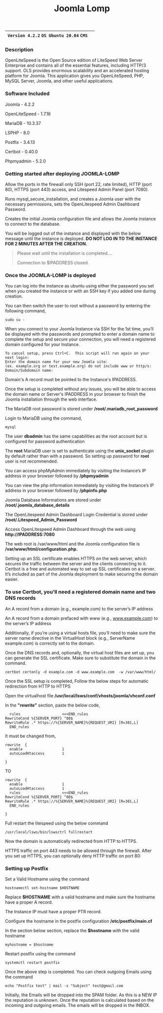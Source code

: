 ﻿---
title: Joomla Lomp
sidebar_label: Joomla Lomp
---

|**`Version 4.2.2` `OS Ubuntu 20.04` `CMS`**|  |
|-------------------------------------------|--|


### Description

OpenLiteSpeed is the Open Source edition of LiteSpeed Web Server Enterprise and contains all of the essential features, including HTTP/3 support. OLS provides enormous scalability and an accelerated hosting platform for Joomla. This application gives you OpenLiteSpeed, PHP, MySQL Server, Joomla, and other useful applications.

### Software Included

Joomla - 4.2.2

OpenLiteSpeed - 1.7.16

MariaDB - 10.3.37

LSPHP - 8.0

Postfix - 3.4.13

Certbot - 0.40.0

Phpmyadmin - 5.2.0

### Getting started after deploying JOOMLA-LOMP

 Allow the ports in the firewall only SSH (port 22, rate limited), HTTP (port 80), HTTPS (port 443) access, and Litespeed Admin Panel (port 7080).

 Runs mysql_secure_installation, and creates a Joomla user with the necessary permissions, sets the OpenLitespeed Admin Dashboard Password.

 Creates the initial Joomla configuration file and allows the Joomla instance to connect to the database.

 You will be logged out of the instance and displayed with the below message until the instance is deployed. **DO NOT LOG IN TO THE INSTANCE FOR 2 MINUTES AFTER THE CREATION.**
> Please wait until the installation is completed.... 
>
> Connection to $IPADDRESS closed.

### Once the JOOMLA-LOMP is deployed

 You can log into the instance as ubuntu using either the password you set when you created the instance or with an SSH key if you added one during creation.

You can then switch the user to root without a password by entering the following command,
~~~
sudo su -
~~~

 When you connect to your Joomla Instance via SSH for the 1st time, you’ll be displayed with the passwords and prompted to enter a domain name to complete the setup and secure your connection, you will need a registered domain configured for your Instance.
~~~
To cancel setup, press Ctrl+C.  This script will run again on your next login:
Enter the domain name for your new Joomla site:
(ex. example.org or test.example.org) do not include www or http/s:
Domain/Subdomain name: 
~~~

 Domain's A record must be pointed to the Instance's IPADDRESS.

 Once the setup is completed without any issues, you will be able to access the domain name or Server's IPADDRESS in your browser to finish the Joomla installation through the web interface.

 The MariaDB root password is stored under **/root/.mariadb_root_password**

 Login to MariaDB using the command,
 ~~~
 mysql
 ~~~

 The user **dbadmin** has the same capabilities as the root account but is configured for password authentication

 The **root** MariaDB user is set to authenticate using the **unix_socket** plugin by default rather than with a password. So setting up password for **root** user is not recommended.

 You can access phpMyAdmin immediately by visiting the Instance’s IP address in your browser followed by **/phpmyadmin**

 You can view the php information immediately by visiting the Instance’s IP address in your browser followed by  **/phpinfo.php**

 Joomla Database Informations are stored under **/root/.joomla_database_details**

 The OpenLitespeed Admin Dashboard Login Credential is stored under  **/root/.Litespeed_Admin_Password**

 Access OpenLitespeed Admin Dashboard through the web using **http://IPADDRESS:7080**

 The web root is /var/www/html and the Joomla configuration file is **/var/www/html/configuration.php.**

Setting up an SSL certificate enables HTTPS on the web server, which secures the traffic between the server and the clients connecting to it. Certbot is a free and automated way to set up SSL certificates on a server. It’s included as part of the Joomla deployment to make securing the domain easier.

### To use Certbot, you’ll need a registered domain name and two DNS records

An A record from a domain (e.g., example.com) to the server’s IP address

An A record from a domain prefaced with www (e.g., www.example.com) to the server’s IP address

Additionally, if you’re using a virtual hosts file, you’ll need to make sure the server name directive in the VirtualHost block (e.g., ServerName example.com) is correctly set to the domain.

Once the DNS records and, optionally, the virtual host files are set up, you can generate the SSL certificate. Make sure to substitute the domain in the command.

~~~
certbot certonly -d example.com -d www.example.com  -w /var/www/html/
~~~

 Once the SSL setup is completed, Follow the below steps for automatic redirection from HTTP to HTTPS

 Open the virtualhost file **/usr/local/lsws/conf/vhosts/joomla/vhconf.conf**

 In the **"rewrite"** section, paste the below code,
~~~
  rules                   <<<END_rules
RewriteCond %{SERVER_PORT} ^80$
RewriteRule .* https://%{SERVER_NAME}%{REQUEST_URI} [R=301,L]
  END_rules
~~~

It must be changed from,
~~~
rewrite  {
  enable                  1
  autoLoadHtaccess        1
  
}
~~~

TO
~~~
rewrite  {
  enable                  1
  autoLoadHtaccess        1
  rules                   <<<END_rules
RewriteCond %{SERVER_PORT} ^80$
RewriteRule .* https://%{SERVER_NAME}%{REQUEST_URI} [R=301,L]
  END_rules

}
~~~

Full restart the litespeed using the below command
~~~
/usr/local/lsws/bin/lswsctrl fullrestart
~~~

Now the domain is automatically redirected from HTTP to HTTPS.

HTTPS traffic on port 443 needs to be allowed through the firewall. After you set up HTTPS, you can optionally deny HTTP traffic on port 80:

### Setting up Postfix

 Set a Valid Hostname using the command 
 ~~~
 hostnamectl set-hostname $HOSTNAME
 ~~~
 
 Replace **$HOSTNAME** with a valid hostname and make sure the hostname have a proper A record.

 The Instance IP must have a proper PTR record.

 Configure the hostname in the postfix configuration **/etc/postfix/main.cf**

In the section below section, replace the **$hostname** with the valid hostname
~~~
myhostname = $hostname
~~~

 Restart postfix using the command
~~~
systemctl restart postfix
~~~

 Once the above step is completed. You can check outgoing Emails using the command
~~~
echo "Postfix test" | mail -s "Subject" test@gmail.com
~~~

Initially, the Emails will be dropped into the SPAM folder. As this is a NEW IP the reputation is unknown. Once the reputation is calculated based on the incoming and outgoing emails. The emails will be dropped in the INBOX.
